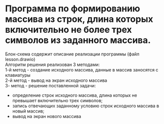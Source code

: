 # Программа по формированию массива из строк, длина которых включительно не более трех символов из заданного массива.   
Блок-схема содержит описание реализации программы (файл lesson.drawio)  
Алгоритм решения реализован 3 методами:  
1-й метод - создание исходного массива, данные в массив заносятся с клавиатуры  
2-й метод - вывод на экран исходного массива  
3- метод - решение поставленной задачи:  
- определение строк исходного массива, длина которых не превышает включительно трех символов;  
- запись отвечающих заданному условию строк исходного массива в новый массив;  
- вывод на экран нового массива
